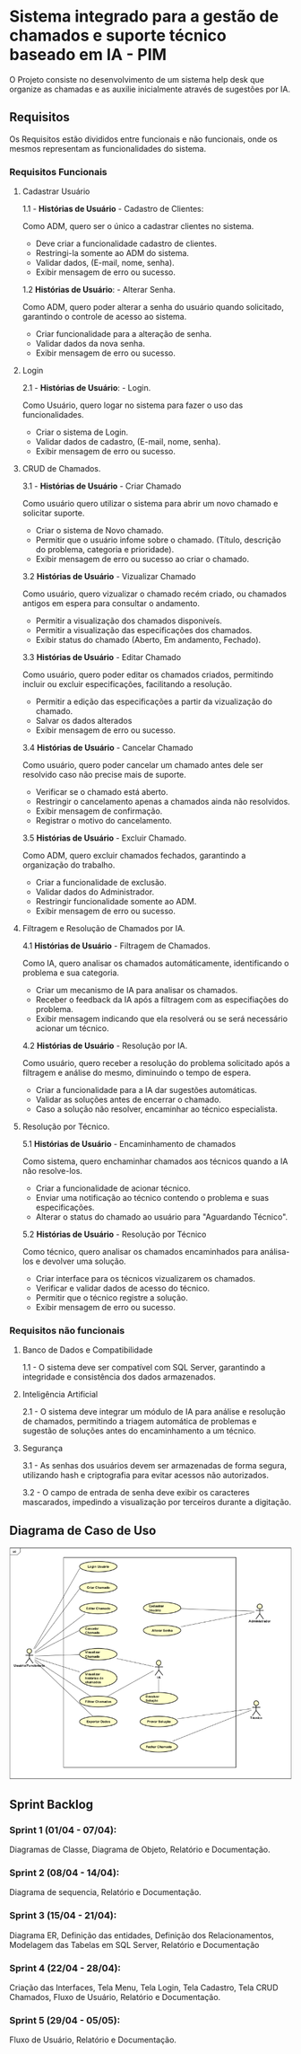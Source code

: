 # Sistema integrado para a gestão de chamados e suporte técnico baseado em IA - PIM 
O Projeto consiste no desenvolvimento de um sistema help desk que organize as chamadas e as auxilie inicialmente através de sugestões por IA.

## Requisitos
Os Requisitos estão divididos entre funcionais e não funcionais, onde os mesmos representam as funcionalidades do sistema.
### Requisitos Funcionais
1. Cadastrar Usuário

    1.1 - **Histórias de Usuário** - Cadastro de Clientes:

    Como ADM, quero ser o único a cadastrar clientes no sistema.

    - Deve criar a funcionalidade cadastro de clientes.
    - Restringi-la somente ao ADM do sistema.
    - Validar dados, (E-mail, nome, senha).
    - Exibir mensagem de erro ou sucesso.

    1.2 **Histórias de Usuário**: - Alterar Senha.

    Como ADM, quero poder alterar a senha do usuário quando solicitado, garantindo o controle de acesso ao sistema.

    - Criar funcionalidade para a alteração de senha.
    - Validar dados da nova senha.
    - Exibir mensagem de erro ou sucesso.

2. Login

    2.1 - **Histórias de Usuário**: - Login.

    Como Usuário, quero logar no sistema para fazer o uso das funcionalidades.

    - Criar o sistema de Login.
    - Validar dados de cadastro, (E-mail, nome, senha).
    - Exibir mensagem de erro ou sucesso.

3. CRUD de Chamados.

    3.1 - **Histórias de Usuário** - Criar Chamado

    Como usuário quero utilizar o sistema para abrir um novo chamado e solicitar suporte.

    - Criar o sistema de Novo chamado.
    - Permitir que o usuário infome sobre o chamado. (Título, descrição do problema, categoria e prioridade).
    - Exibir mensagem de erro ou sucesso ao criar o chamado.

    3.2 **Histórias de Usuário** - Vizualizar Chamado

    Como usuário, quero vizualizar o chamado recém criado, ou chamados antigos em espera para consultar o andamento.

    - Permitir a visualização dos chamados disponiveís.
    - Permitir a visualização das especificações dos chamados.
    - Exibir status do chamado (Aberto, Em andamento, Fechado).

    3.3 **Histórias de Usuário** - Editar Chamado

    Como usuário, quero poder editar os chamados criados, permitindo incluir ou excluir especificações, facilitando a resolução.

    - Permitir a edição das especificações a partir da vizualização do chamado.
    - Salvar os dados alterados
    - Exibir mensagem de erro ou sucesso.

    3.4 **Histórias de Usuário** - Cancelar Chamado

    Como usuário, quero poder cancelar um chamado antes dele ser resolvido caso não precise mais de suporte.

    - Verificar se o chamado está aberto.
    - Restringir o cancelamento apenas a chamados ainda não resolvidos.
    - Exibir mensagem de confirmação.
    - Registrar o motivo do cancelamento.

    3.5 **Histórias de Usuário** - Excluir Chamado.

    Como ADM, quero excluir chamados fechados, garantindo a organização do trabalho.

    - Criar a funcionalidade de exclusão.
    - Validar dados do Administrador.
    - Restringir funcionalidade somente ao ADM.
    - Exibir mensagem de erro ou sucesso.


4. Filtragem e Resolução de Chamados por IA.

    4.1 **Histórias de Usuário** - Filtragem de Chamados.

    Como IA, quero analisar os chamados automáticamente, identificando o problema e sua categoria.

    - Criar um mecanismo de IA para analisar os chamados.
    - Receber o feedback da IA após a filtragem com as especifiações do problema.
    - Exibir mensagem indicando que ela resolverá ou se será necessário acionar um técnico.

    4.2 **Histórias de Usuário** - Resolução por IA.

    Como usuário, quero receber a resolução do problema solicitado após a filtragem e análise do mesmo, diminuindo o tempo de espera.

    - Criar a funcionalidade para a IA dar sugestões automáticas. 
    - Validar as soluções antes de encerrar o chamado.
    - Caso a solução não resolver, encaminhar ao técnico especialista.

5. Resolução por Técnico.

    5.1 **Histórias de Usuário** - Encaminhamento de chamados

    Como sistema, quero enchaminhar chamados aos técnicos quando a IA não resolve-los.

    - Criar a funcionalidade de acionar técnico.
    - Enviar uma notificação ao técnico contendo o problema e suas especificações.
    - Alterar o status do chamado ao usuário para "Aguardando Técnico".

    5.2 **Histórias de Usuário** - Resolução por Técnico

    Como técnico, quero analisar os chamados encaminhados para análisa-los e devolver uma solução.

    - Criar interface para os técnicos vizualizarem os chamados.
    - Verificar e validar dados de acesso do técnico.
    - Permitir que o técnico registre a solução.
    - Exibir mensagem de erro ou sucesso.

### Requisitos não funcionais
1. Banco de Dados e Compatibilidade

    1.1 - O sistema deve ser compatível com SQL Server, garantindo a integridade e consistência dos dados armazenados.

2. Inteligência Artificial

    2.1 - O sistema deve integrar um módulo de IA para análise e resolução de chamados, permitindo a triagem automática de problemas e sugestão de soluções antes do encaminhamento a um técnico.

3. Segurança

    3.1 - As senhas dos usuários devem ser armazenadas de forma segura, utilizando hash e criptografia para evitar acessos não autorizados.
    
    3.2 - O campo de entrada de senha deve exibir os caracteres mascarados, impedindo a visualização por terceiros durante a digitação.

    
## Diagrama de Caso de Uso
[![Diagrama de Caso de Uso](https://github.com/PedroRSouza0/PIM3/blob/main/Caso_De_Uso.png?raw=true)](https://github.com/PedroRSouza0/PIM3/blob/main/DiagramaProjeto.asta)

## Sprint Backlog 
### Sprint 1 (01/04 - 07/04):
Diagramas de Classe, Diagrama de Objeto, Relatório e Documentação.

### Sprint 2 (08/04 - 14/04):
Diagrama de sequencia, Relatório e Documentação.

### Sprint 3 (15/04 - 21/04):
Diagrama ER, Definição das entidades, Definição dos Relacionamentos, Modelagem das Tabelas em SQL Server, Relatório e Documentação

### Sprint 4 (22/04 - 28/04):
Criação das Interfaces, Tela Menu, Tela Login, Tela Cadastro, Tela CRUD Chamados, Fluxo de Usuário, Relatório e Documentação.

### Sprint 5 (29/04 - 05/05):
Fluxo de Usuário, Relatório e Documentação.

